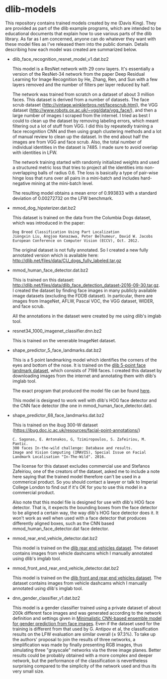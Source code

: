 # dlib-models
This repository contains trained models created by me (Davis King).  They are provided as part of the dlib example programs, which are intended to be educational documents that explain how to use various parts of the dlib library.  As far as I am concerned, anyone can do whatever they want with these model files as I've released them into the public domain.  Details describing how each model was created are summarized below. 

* dlib_face_recognition_resnet_model_v1.dat.bz2
  
  This model is a ResNet network with 29 conv layers.  It's essentially a version of the ResNet-34 network from the paper Deep Residual Learning for Image Recognition by He, Zhang, Ren, and Sun with a few layers removed and the number of filters per layer reduced by half.  

  The network was trained from scratch on a dataset of about 3 million faces. This dataset is derived from a number of datasets.  The face scrub dataset (http://vintage.winklerbros.net/facescrub.html), the VGG dataset (http://www.robots.ox.ac.uk/~vgg/data/vgg_face/), and then a large number of images I scraped from the internet.  I tried as best I could to clean up the dataset by removing labeling errors, which meant filtering out a lot of stuff from VGG.  I did this by repeatedly training a face recognition CNN and then using graph clustering methods and a lot of manual review to clean up the dataset.  In the end about half the images are from VGG and face scrub.  Also, the total number of individual identities in the dataset is 7485.  I made sure to avoid overlap with identities in LFW.

  The network training started with randomly initialized weights and used a structured metric loss that tries to project all the identities into non-overlapping balls of radius 0.6.  The loss is basically a type of pair-wise hinge loss that runs over all pairs in a mini-batch and includes hard-negative mining at the mini-batch level.

  The resulting model obtains a mean error of 0.993833 with a standard deviation of 0.00272732 on the LFW benchmark. 
  

* mmod_dog_hipsterizer.dat.bz2

  This dataset is trained on the data from the Columbia Dogs dataset, which was introduced in the paper:
  
      Dog Breed Classification Using Part Localization
      Jiongxin Liu, Angjoo Kanazawa, Peter Belhumeur, David W. Jacobs 
      European Conference on Computer Vision (ECCV), Oct. 2012. 
      
   The original dataset is not fully annotated.  So I created a new fully annotated version which is available here:  http://dlib.net/files/data/CU_dogs_fully_labeled.tar.gz

* mmod_human_face_detector.dat.bz2

  This is trained on this dataset: http://dlib.net/files/data/dlib_face_detection_dataset-2016-09-30.tar.gz.  
  I created the dataset by finding face images in many publicly available
  image datasets (excluding the FDDB dataset).  In particular, there are images
  from ImageNet, AFLW, Pascal VOC, the VGG dataset, WIDER, and face scrub.  
  
  All the annotations in the dataset were created by me using dlib's imglab tool.

* resnet34_1000_imagenet_classifier.dnn.bz2

  This is trained on the venerable ImageNet dataset.  
  
* shape_predictor_5_face_landmarks.dat.bz2
  
  This is a 5 point landmarking model which identifies the corners of the eyes and bottom of the nose.  It is 
  trained on the [dlib 5-point face landmark dataset](http://dlib.net/files/data/dlib_faces_5points.tar), which consists of
  7198 faces.  I created this dataset by downloading images from the internet and annotating them with dlib's imglab tool.
  
  The exact program that produced the model file can be found [here](https://github.com/davisking/dlib/blob/master/tools/archive/train_face_5point_model.cpp).
  
  This model is designed to work well with dlib's HOG face detector and the CNN face detector (the one in mmod_human_face_detector.dat). 
  
* shape_predictor_68_face_landmarks.dat.bz2
 
  This is trained on the ibug 300-W dataset (https://ibug.doc.ic.ac.uk/resources/facial-point-annotations/)
  
      C. Sagonas, E. Antonakos, G, Tzimiropoulos, S. Zafeiriou, M. Pantic. 
      300 faces In-the-wild challenge: Database and results. 
      Image and Vision Computing (IMAVIS), Special Issue on Facial Landmark Localisation "In-The-Wild". 2016.
   
   The license for this dataset excludes commercial use and Stefanos Zafeiriou,
   one of the creators of the dataset, asked me to include a note here saying
   that the trained model therefore can't be used in a commerical product.  So
   you should contact a lawyer or talk to Imperial College London to find out
   if it's OK for you to use this model in a commercial product.  
 
   Also note that this model file is designed for use with dlib's HOG face detector.  That is, it expects the bounding
   boxes from the face detector to be aligned a certain way, the way dlib's HOG face detector does it.  It won't work
   as well when used with a face detector that produces differently aligned boxes, such as the CNN based mmod_human_face_detector.dat face detector. 

* mmod_rear_end_vehicle_detector.dat.bz2
 
  This model is trained on the [dlib rear end vehicles dataset](http://dlib.net/files/data/dlib_rear_end_vehicles_v1.tar).  The dataset contains images from vehicle dashcams which I manually annotated using dlib's imglab tool.
  
* mmod_front_and_rear_end_vehicle_detector.dat.bz2

  This model is trained on the [dlib front and rear end vehicles dataset](http://dlib.net/files/data/dlib_front_and_rear_vehicles_v1.tar).  The dataset contains images from vehicle dashcams which I manually annotated using dlib's imglab tool.
  
* dnn_gender_classifier_v1.dat.bz2

  This model is a gender classifier trained using a private dataset of about 200k different face images and was generated according to the network definition and settings given in [Minimalistic CNN-based ensemble model for gender prediction from face images](http://www.eurecom.fr/fr/publication/4768/download/mm-publi-4768.pdf). Even if the dataset used for the training is different from that used by G. Antipov et al, the classification results on the LFW evaluation are similar overall (± 97.3%). To take up the authors' proposal to join the results of three networks, a simplification was made by finally presenting RGB images, thus simulating three "grayscale" networks via the three image planes. Better results could be probably obtained with a more complex and deeper network, but the performance of the classification is nevertheless surprising compared to the simplicity of the network used and thus its very small size.
